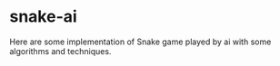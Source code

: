 # snake-ai
Here are some implementation of Snake game played by ai with some algorithms and techniques. 
